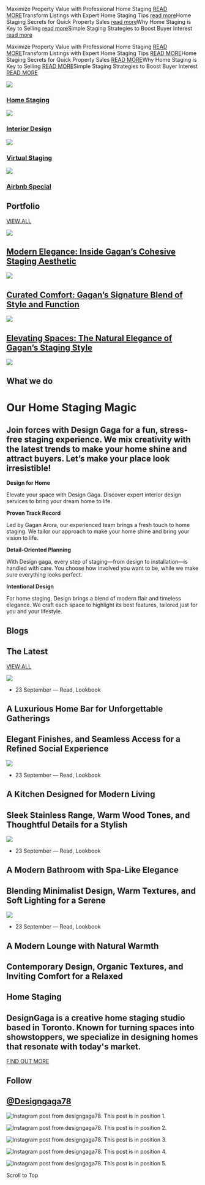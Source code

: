 

Maximize Property Value with Professional Home Staging [READ MORE](https://designgaga.ca/slide1-maximize-property-value-with-professional-home-staging/)Transform Listings with Expert Home Staging Tips [read more](https://designgaga.ca/slide2-transform-listings-with-expert-home-staging-tips/)Home Staging Secrets for Quick Property Sales [read more](https://designgaga.ca/slide3-home-staging-secrets-for-quick-property-sales/)Why Home Staging is Key to Selling [read more](https://designgaga.ca/slide4-why-home-staging-is-key-to-selling/)Simple Staging Strategies to Boost Buyer Interest [read more](https://designgaga.ca/slide5-simple-staging-strategies-to-boost-buyer-interest/)

Maximize Property Value with Professional Home Staging [READ MORE](https://designgaga.ca/slide1-maximize-property-value-with-professional-home-staging/)Transform Listings with Expert Home Staging Tips [READ MORE](https://designgaga.ca/slide2-transform-listings-with-expert-home-staging-tips/)Home Staging Secrets for Quick Property Sales [READ MORE](https://designgaga.ca/slide3-home-staging-secrets-for-quick-property-sales/)Why Home Staging is Key to Selling [READ MORE](https://designgaga.ca/slide4-why-home-staging-is-key-to-selling/)Simple Staging Strategies to Boost Buyer Interest [READ MORE](https://designgaga.ca/slide5-simple-staging-strategies-to-boost-buyer-interest/)

[![](https://designgaga.ca/wp-content/uploads/2024/10/pixelcut-export-5-1.png)](https://designgaga.ca/home-staging/)

### [Home Staging](https://designgaga.ca/home-staging/)

[![](https://designgaga.ca/wp-content/uploads/2024/10/pixelcut-export-11-1-1.png)](https://designgaga.ca/interior-design/)

### [Interior Design](https://designgaga.ca/interior-design/)

[![](https://designgaga.ca/wp-content/uploads/2024/10/image39-1-1.png)](https://designgaga.ca/virtual-staging/)

### [Virtual Staging](https://designgaga.ca/virtual-staging/)

[![](https://designgaga.ca/wp-content/uploads/2024/10/image6-1-1.png)](https://designgaga.ca/airbnb/)

### [Airbnb Special](https://designgaga.ca/airbnb/)

## Portfolio

[VIEW ALL](https://designgaga.ca/portfolio/)

[![](https://designgaga.ca/wp-content/uploads/2024/10/image45-3-1.png)](https://designgaga.ca/modern-elegance-inside-gagans-cohesive-staging-aesthetic/)

## [Modern Elegance: Inside Gagan’s Cohesive Staging Aesthetic](https://designgaga.ca/modern-elegance-inside-gagans-cohesive-staging-aesthetic/)

[![](https://designgaga.ca/wp-content/uploads/2024/10/image31-2-1.png)](https://designgaga.ca/curated-comfort-gagans-signature-blend-of-style-and-function/)

## [Curated Comfort: Gagan’s Signature Blend of Style and Function](https://designgaga.ca/curated-comfort-gagans-signature-blend-of-style-and-function/)

[![](https://designgaga.ca/wp-content/uploads/2024/10/image36-1-1.png)](https://designgaga.ca/elevating-spaces-the-natural-elegance-of-gagans-staging-style/)

## [Elevating Spaces: The Natural Elegance of Gagan’s Staging Style](https://designgaga.ca/elevating-spaces-the-natural-elegance-of-gagans-staging-style/)

![](https://designgaga.ca/wp-content/uploads/elementor/thumbs/pixelcut-export-16-qusl03z8erj555hdehzs45tem6oufn2lt5s4j8b7y0.png)

## What we do

# Our Home Staging Magic

## Join forces with Design Gaga for a fun, stress-free staging experience. We mix creativity with the latest trends to make your home shine and attract buyers. Let’s make your place look irresistible!

**Design for Home**

Elevate your space with Design Gaga. Discover expert interior design services to bring your dream home to life.

**Proven Track Record**

Led by Gagan Arora, our experienced team brings a fresh touch to home staging. We tailor our approach to make your home shine and bring your vision to life.

**Detail-Oriented Planning**

With Design gaga, every step of staging—from design to installation—is handled with care. You choose how involved you want to be, while we make sure everything looks perfect.

**Intentional Design**

For home staging, Design brings a blend of modern flair and timeless elegance. We craft each space to highlight its best features, tailored just for you and your lifestyle.

## Blogs

## The Latest

[VIEW ALL](https://designgaga.ca/read/)

![](https://designgaga.ca/wp-content/uploads/2024/10/pixelcut-export-37-1-1.png)

- 23 September — Read, Lookbook

## A Luxurious Home Bar for Unforgettable Gatherings

## Elegant Finishes, and Seamless Access for a Refined Social Experience

![](https://designgaga.ca/wp-content/uploads/2024/10/pixelcut-export-38-1-1.png)

- 23 September — Read, Lookbook

## A Kitchen Designed for Modern Living

## Sleek Stainless Range, Warm Wood Tones, and Thoughtful Details for a Stylish

![](https://designgaga.ca/wp-content/uploads/2024/10/pixelcut-export-41-1-1-1.png)

- 23 September — Read, Lookbook

## A Modern Bathroom with Spa-Like Elegance

## Blending Minimalist Design, Warm Textures, and Soft Lighting for a Serene

![](https://designgaga.ca/wp-content/uploads/2024/10/pixelcut-export-36-1-1.png)

- 23 September — Read, Lookbook

## A Modern Lounge with Natural Warmth

## Contemporary Design, Organic Textures, and Inviting Comfort for a Relaxed

## Home Staging

## DesignGaga is a creative home staging studio based in Toronto. Known for turning spaces into showstoppers, we specialize in designing homes that resonate with today's market.

[FIND OUT MORE](https://designgaga.ca/about/)

## Follow

## [@Designgaga78](https://www.instagram.com/designgaga78/)

![Instagram post from designgaga78. This post is in position 1.](https://designgaga.ca/wp-content/uploads//inavii-social-feed/18044839597894984-m.jpg)

![Instagram post from designgaga78. This post is in position 2.](https://designgaga.ca/wp-content/uploads//inavii-social-feed/17997455807687223-m.jpg)

![Instagram post from designgaga78. This post is in position 3.](https://designgaga.ca/wp-content/uploads//inavii-social-feed/18046146755022116-m.jpg)

![Instagram post from designgaga78. This post is in position 4.](https://designgaga.ca/wp-content/uploads//inavii-social-feed/18256139158265779-m.jpg)

![Instagram post from designgaga78. This post is in position 5.](https://designgaga.ca/wp-content/uploads//inavii-social-feed/18039423128231888-m.jpg)

Scroll to Top